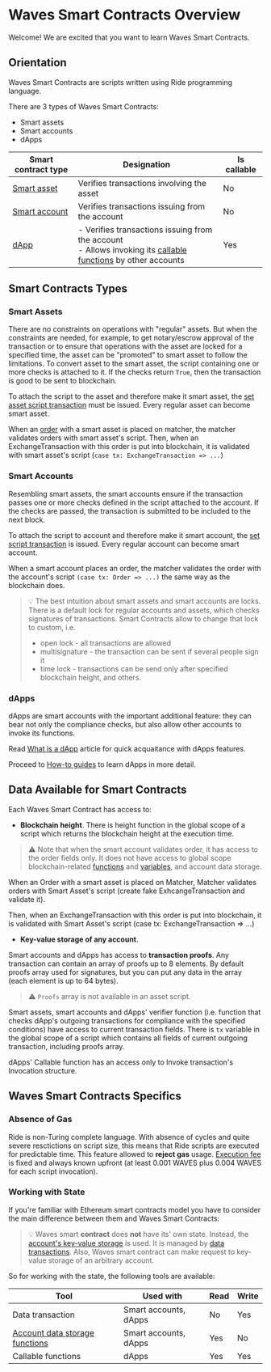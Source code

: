 # Waves Smart Contracts Overview

Welcome! We are excited that you want to learn Waves Smart Contracts.

## Orientation

Waves Smart Contracts are scripts written using Ride programming language.

There are 3 types of Waves Smart Contracts:

* Smart assets
* Smart accounts
* dApps

| Smart contract type | Designation | Is callable |
|---|---|---|
| [Smart asset](#smart-assets) | Verifies transactions involving the asset | No |
| [Smart account](#smart-accounts) | Verifies transactions issuing from the account  | No |
| [dApp](#dapp) | - Verifies transactions issuing from the account<br> - Allows invoking its [callable functions](/en/ride/functions/callable-function) by other accounts | Yes  |

## Smart Contracts Types

### Smart Assets <a id="smart-assets"></a>

There are no constraints on operations with "regular" assets. But when the constraints are needed, for example, to get notary/escrow approval of the transaction or to ensure that  operations with the asset are locked for a specified time, the asset can be "promoted" to smart asset to follow the limitations. To convert asset to the smart asset, the script containing one or more checks is attached to it. If the checks return `True`, then the transaction is good to be sent to blockchain.

To attach the script to the asset and therefore make it smart asset, the [set asset script transaction](/en/blockchain/transaction-type/set-asset-script-transaction.md) must be issued. Every regular asset can become smart asset.

When an [order](/en/blockchain/order) with a smart asset is placed on matcher, the matcher validates orders with smart asset's script. Then, when an ExchangeTransaction with this order is put into blockchain, it is validated with smart asset's script (`case tx: ExchangeTransaction => ...`)

### Smart Accounts <a id="smart-accounts"></a>

Resembling smart assets, the smart accounts ensure if the transaction passes one or more checks defined in the script attached to the account. If the checks are passed, the transaction is submitted to be included to the next block.

To attach the script to account and therefore make it smart account, the [set script transaction](/en/blockchain/transaction-type/set-script-transaction.md) is issued. Every regular account can become smart account.

When a smart account places an order, the matcher validates the order with the account's script `(case tx: Order => ...)` the same way as the blockchain does.

> :bulb: The best intuition about smart assets and smart accounts are locks. There is a default lock for regular accounts and assets, which checks signatures of transactions. Smart Contracts allow to change that lock to custom, i.e.
> * open lock - all transactions are allowed
> * multisignature - the transaction can be sent if several people sign it
> * time lock - transactions can be send only after specified blockchain height, and others.

### dApps

dApps are smart accounts with the important additional feature: they can bear not only the compliance checks, but also allow other accounts to invoke its functions.

Read [What is a dApp](/en/building-apps/smart-contracts/what-is-a-dapp.md) article for quick acquaitance with dApps features.

Proceed to [How-to guides](/en/building-apps/waves-api-and-sdk/examples/) to learn dApps in more detail.

## Data Available for Smart Contracts

Each Waves Smart Contract has access to:

* **Blockchain height**. There is height function in the global scope of a script which returns the blockchain height at the execution time.

> :warning: Note that when the smart account validates order, it has access to the order fields only. It does not have access to global scope blockchain-related [functions](/en/ride/functions/built-in-functions/blockchain-functions) and [variables](/en/ride/variables/built-in-variables), and account data storage.


When an Order with a smart asset is placed on Matcher, Matcher validates orders with Smart Asset's script (create fake ExhcangeTransaction and validate it).

Then, when an ExchangeTransaction with this order is put into blockchain, it is validated with Smart Asset's script (case tx: ExchangeTransaction => ...)

* **Key-value storage of any account**.

Smart accounts and dApps has access to **transaction proofs**. Any transaction can contain an array of proofs up to 8 elements. By default proofs array used for signatures, but you can put any data in the array (each element is up to 64 bytes).

> :warning: `Proofs` array is not available in an asset script.

Smart assets, smart accounts and dApps' verifier function (i.e. function that checks dApp's outgoing transactions for compliance with the specified conditions) have access to current transaction fields. There is `tx` variable in the global scope of a script which contains all fields of current outgoing transaction, including proofs array.

dApps' Callable function has an access only to Invoke transaction's Invoсation structure.

## Waves Smart Contracts Specifics

### Absence of Gas

Ride is non-Turing complete language. With absence of cycles and quite severe resctictions on script size, this means that Ride scripts are executed for predictable time. This feature allowed to **reject gas** usage. [Execution fee](/en/blockchain/transaction/transaction-fee) is fixed and always known upfront (at least 0.001 WAVES plus 0.004 WAVES for each script invocation).

### Working with State

If you're familiar with Ethereum smart contracts model you have to consider the main difference between them and Waves Smart Contracts:

> :bulb: Waves smart **contract** does **not** have its' own state. Instead, the [account's key-value storage](/en/blockchain/account/account-data-storage) is used. It is managed by [data transactions](https://docs.wavesplatform.com/en/blockchain/transaction-type/data-transaction). Also, Waves smart contract can make request to key-value storage of an arbitrary account.

So for working with the state, the following tools are available:

| Tool | Used with | Read | Write |
|---|---|---|---|
| Data transaction | Smart accounts, dApps | No | Yes |
| [Account data storage functions](/en/ride/functions/built-in-functions/account-data-storage-functions)  | Smart accounts, dApps | Yes | No |
| Callable functions | dApps  | Yes | Yes |